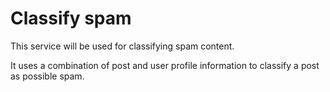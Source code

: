 # Classify spam

This service will be used for classifying spam content.

It uses a combination of post and user profile information to classify a post as possible spam.
